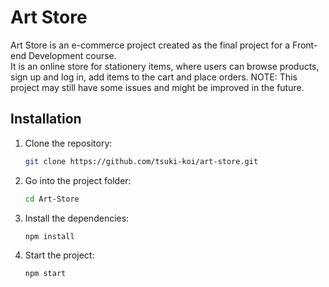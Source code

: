 # Art Store

Art Store is an e-commerce project created as the final project for a Front-end Development course.  
It is an online store for stationery items, where users can browse products, sign up and log in, add items to the cart and place orders.
NOTE: This project may still have some issues and might be improved in the future.

## Installation

1. Clone the repository:
   ```bash
   git clone https://github.com/tsuki-koi/art-store.git
   ```

2. Go into the project folder:
   ```bash
   cd Art-Store
   ```

3. Install the dependencies:
   ```bash
   npm install
   ```
   
4. Start the project:
   ```bash
   npm start
   ```
